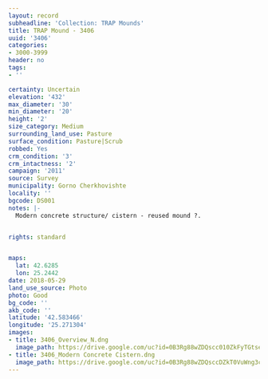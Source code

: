 ```yaml
---
layout: record
subheadline: 'Collection: TRAP Mounds'
title: TRAP Mound - 3406
uuid: '3406'
categories:
- 3000-3999
header: no
tags:
- ''

certainty: Uncertain
elevation: '432'
max_diameter: '30'
min_diameter: '20'
height: '2'
size_category: Medium
surrounding_land_use: Pasture
surface_condition: Pasture|Scrub
robbed: Yes
crm_condition: '3'
crm_intactness: '2'
campaign: '2011'
source: Survey
municipality: Gorno Cherkhovishte
locality: ''
bgcode: DS001
notes: |-
  Modern concrete structure/ cistern - reused mound ?.


rights: standard


maps:
  lat: 42.6285
  lon: 25.2442
date: 2018-05-29
land_use_source: Photo
photo: Good
bg_code: ''
akb_code: ''
latitude: '42.583466'
longitude: '25.271304'
images:
- title: 3406_Overview_N.dng
  image_path: https://drive.google.com/uc?id=0B3Rg88wZDQscc010ZkFyTGtseFk
- title: 3406_Modern Concrete Cistern.dng
  image_path: https://drive.google.com/uc?id=0B3Rg88wZDQsccDZkT0VuWng3cTg
---
```

